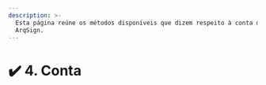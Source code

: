 ```yaml
---
description: >-
  Esta página reúne os métodos disponíveis que dizem respeito à conta da
  ArqSign.
---
```


# ✔️ 4. Conta


